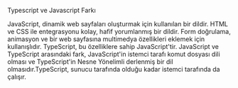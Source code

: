 Typescript ve Javascript Farkı

JavaScript, dinamik web sayfaları oluşturmak için kullanılan bir dildir. HTML ve CSS ile entegrasyonu kolay, hafif yorumlanmış bir dildir. Form doğrulama, animasyon ve bir web sayfasına multimedya özellikleri eklemek için kullanışlıdır. TypeScript, bu özelliklere sahip JavaScript'tir. JavaScript ve TypeScript arasındaki fark, JavaScript'in istemci tarafı komut dosyası dili olması ve TypeScript'in Nesne Yönelimli derlenmiş bir dil olmasıdır.TypeScript, sunucu tarafında olduğu kadar istemci tarafında da çalışır.
